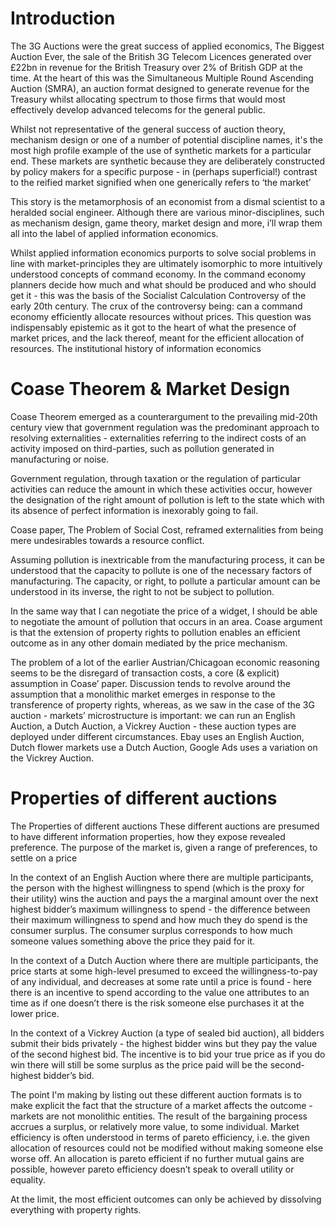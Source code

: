 
# Introduction 
The 3G Auctions were the great success of applied economics, The Biggest Auction Ever, the sale of the British 3G Telecom Licences generated over £22bn in revenue for the British Treasury over 2% of British GDP at the time. At the heart of this was the Simultaneous Multiple Round Ascending Auction (SMRA), an auction format designed to generate revenue for the Treasury whilst allocating spectrum to those firms that would most effectively develop advanced telecoms for the general public. 

Whilst not representative of the general success of auction theory, mechanism design or one of a number of potential discipline names, it's the most high profile example of the use of synthetic markets for a particular end. These markets are synthetic because they are deliberately constructed by policy makers for a specific purpose - in (perhaps superficial!) contrast to the reified market signified when one generically refers to ‘the market’ 

This story is the metamorphosis of an economist from a dismal scientist to a heralded social engineer. Although there are various minor-disciplines, such as mechanism design, game theory, market design and more, i’ll wrap them all into the label of applied information economics. 

Whilst applied information economics purports to solve social problems in line with market-principles they are ultimately isomorphic to more intuitively understood concepts of command economy. In the command economy planners decide how much and what should be produced and who should get it - this was the basis of the Socialist Calculation Controversy of the early 20th century. The crux of the controversy being: can a command economy efficiently allocate resources without prices. This question was indispensably epistemic as it got to the heart of what the presence of market prices, and the lack thereof, meant for the efficient allocation of resources. The institutional history of information economics 

# Coase Theorem & Market Design 
Coase Theorem emerged as a counterargument to the prevailing mid-20th century view that government regulation was the predominant approach to resolving externalities - externalities referring to the indirect costs of an activity imposed on third-parties, such as pollution generated in manufacturing or noise.

Government regulation, through taxation or the regulation of particular activities can reduce the amount in which these activities occur, however the designation of the right amount of pollution is left to the state which with its absence of perfect information is inexorably going to fail. 

Coase paper, The Problem of Social Cost, reframed externalities from being mere undesirables towards a resource conflict.

 Assuming pollution is inextricable from the manufacturing process, it can be understood that the capacity to pollute is one of the necessary factors of manufacturing. The capacity, or right, to pollute a particular amount can be understood in its inverse, the right to not be subject to pollution. 

In the same way that I can negotiate the price of a widget, I should be able to negotiate the amount of pollution that occurs in an area. Coase argument is that the extension of property rights to pollution enables an efficient outcome as in any other domain mediated by the price mechanism. 

The problem of a lot of the earlier Austrian/Chicagoan economic reasoning seems to be the disregard of transaction costs, a core (& explicit) assumption in Coase’ paper. Discussion tends to revolve around the assumption that a monolithic market emerges in response to the transference of property rights, whereas, as we saw in the case of the 3G auction - markets’ microstructure is important: we can run an English Auction, a Dutch Auction, a Vickrey Auction - these auction types are deployed under different circumstances. Ebay uses an English Auction,   Dutch flower markets use a Dutch Auction, Google Ads uses a variation on the Vickrey Auction. 

# Properties of different auctions 
The Properties of different auctions 
These different auctions are presumed to have different information properties, how they expose revealed preference. The purpose of the market is, given a range of preferences, to settle on a price 

In the context of an English Auction where there are multiple participants, the person with the highest willingness to spend (which is the proxy for their utility) wins the auction and pays the a marginal amount over the next highest bidder’s maximum willingness to spend - the difference between their maximum willingness to spend and how much they do spend is the consumer surplus. The consumer surplus corresponds to how much someone values something above the price they paid for it. 

In the context of a Dutch Auction where there are multiple participants, the price starts at some high-level presumed to exceed the willingness-to-pay of any individual, and decreases at some rate until a price is found - here there is an incentive to spend according to the value one attributes to an time as if one doesn’t there is the risk someone else purchases it at the lower price. 

In the context of a Vickrey Auction (a type of sealed bid auction), all bidders submit their bids privately - the highest bidder wins but they pay the value of the second highest bid. The incentive is to bid your true price as if you do win there will still be some surplus as the price paid will be the second-highest bidder’s bid. 

The point I'm making by listing out these different auction formats is to make explicit the fact that the structure of a market affects the outcome - markets are not monolithic entities. The result of the bargaining process accrues a surplus, or relatively more value, to some individual.
Market efficiency is often understood in terms of pareto efficiency, i.e. the given allocation of resources could not be modified without making someone else worse off. An allocation is pareto efficient if no further mutual gains are possible, however pareto efficiency doesn’t speak to overall utility or equality. 

At the limit, the most efficient outcomes can only be achieved by dissolving everything with property rights. 
